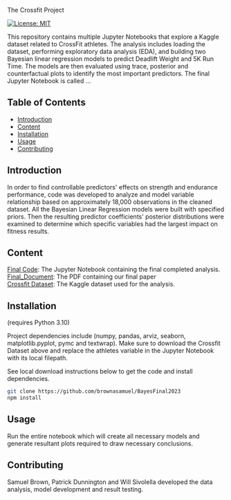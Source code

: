 The Crossfit Project

[![License: MIT](https://img.shields.io/badge/License-MIT-yellow.svg)](https://opensource.org/licenses/MIT)


This repository contains multiple Jupyter Notebooks that explore a Kaggle dataset related to CrossFit athletes. 
The analysis includes loading the dataset, performing exploratory data analysis (EDA), and building two Bayesian linear regression models to predict Deadlift Weight and 5K Run Time. 
The models are then evaluated using trace, posterior and counterfactual plots to identify the most important predictors. The final Jupyter Notebook is called ...

## Table of Contents

- [Introduction](#introduction)
- [Content](#content)
- [Installation](#installation)
- [Usage](#usage)
- [Contributing](#contributing)

## Introduction

In order to find controllable predictors' effects on strength and endurance performance, code was developed to analyze and model variable relationship based on approximately 18,000 observations in the cleaned dataset. All the Bayesian Linear Regression models were built with specified priors. Then the resulting predictor coefficients' posterior distributions were examined to determine which specific variables had the largest impact on fitness results.

## Content

[Final Code](https://github.com/brownasamuel/BayesFinal2023/blob/main/Actual_Final_Project.ipynb): The Jupyter Notebook containing the final completed analysis. <br>
[Final_Document](https://github.com/brownasamuel/BayesFinal2023/blob/main/Final_Paper.pdf): The PDF containing our final paper<br>
[Crossfit Dataset](https://www.kaggle.com/datasets/ulrikthygepedersen/crossfit-athletes?select=athletes.csv): The Kaggle dataset used for the analysis.

## Installation
(requires Python 3.10)

Project dependencies include (numpy, pandas, arviz, seaborn, matplotlib.pyplot, pymc and textwrap).
Make sure to download the Crossfit Dataset above and replace the athletes variable in the Jupyter Notebook with its local filepath.

See local download instructions below to get the code and install dependencies.


```bash
git clone https://github.com/brownasamuel/BayesFinal2023
npm install
```

## Usage

Run the entire notebook which will create all necessary models and generate resultant plots required to draw necessary conclusions.

## Contributing

Samuel Brown, Patrick Dunnington and Will Sivolella developed the data analysis, model development and result testing.
